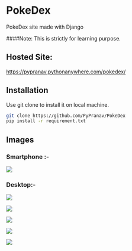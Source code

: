 # PokeDex
PokeDex site made with Django
  
####Note: This is strictly for learning purpose.
  
## Hosted Site:
https://pypranav.pythonanywhere.com/pokedex/ 
## Installation  
Use git clone to install it on local machine.
```bash
git clone https://github.com/PyPranav/PokeDex
pip install -r requirement.txt
```
  
## Images
### Smartphone :-
  
![](https://lh3.googleusercontent.com/pw/ACtC-3du9yi0xktNdfaqNdSlui92qGQma1gLpTLWeqEa-xZAcixB3-KUJOtNZjxEne1qb79MVK13wZ97IUntclgCVC8dlHdj0iYb0-7igWNyDKfOSFWY0ehlIuJNq4sbDyU9D9plZfBQGqk6x_jlXV76aUPO=w338-h938-no?authuser=0)
  
### Desktop:-
  
![](https://cdn.discordapp.com/attachments/707881046976233504/747811518007083018/unknown.png)
  
![](https://cdn.discordapp.com/attachments/707881046976233504/748069977017286692/unknown.png)
  
![](https://cdn.discordapp.com/attachments/707881046976233504/748070466585100358/unknown.png)
  
![](https://cdn.discordapp.com/attachments/707881046976233504/747811892151451759/unknown.png)
  
![](https://cdn.discordapp.com/attachments/707881046976233504/748163457551040562/unknown.png)

